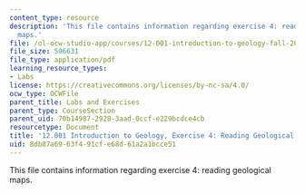 ```yaml
---
content_type: resource
description: 'This file contains information regarding exercise 4: reading geological
  maps.'
file: /ol-ocw-studio-app/courses/12-001-introduction-to-geology-fall-2013/8db87a6963f491cfe68d61a2a1bcce51_MIT12_001F13_Ex4_Geolo_Map.pdf
file_size: 596631
file_type: application/pdf
learning_resource_types:
- Labs
license: https://creativecommons.org/licenses/by-nc-sa/4.0/
ocw_type: OCWFile
parent_title: Labs and Exercises
parent_type: CourseSection
parent_uid: 70b14987-2928-3aad-0ccf-e229bcdce4cb
resourcetype: Document
title: '12.001 Introduction to Geology, Exercise 4: Reading Geological Maps'
uid: 8db87a69-63f4-91cf-e68d-61a2a1bcce51
---
```

This file contains information regarding exercise 4: reading geological maps.